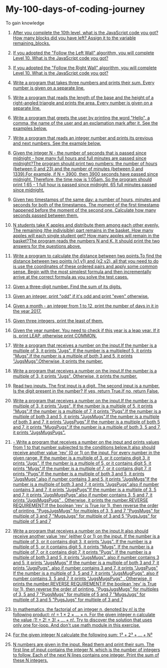 # My-100-days-of-coding-journey
To gain knowledge

1. [After you complete the 10th level, what is the JavaScript code you got? How many blocks did you have left? 
Assign it to the variable remaining_blocks.](Day001.md)

2. [If you adopted the "Follow the Left Wall" algorithm, you will complete Level 10. What is the JavaScript code you got?](Day002.md) 

3. [If you adopted the "Follow the Right Wall" algorithm, you will complete Level 10. What is the JavaScript code you got?](Day003.md) 

4. [Write a program that takes three numbers and prints their sum. Every number is given on a separate line.](Day004.md)

5. [Write a program that reads the length of the base and the height of a right-angled triangle and prints the area. Every number is given on a separate line.](Day005.md)

6. [Write a program that greets the user by printing the word "Hello", a comma, the name of the user and an exclamation mark after it. See the examples below.](Day006.md)

7. [Write a program that reads an integer number and prints its previous and next numbers. See the example below.](Day007.md)

8. [Given the integer N - the number of seconds that is passed since midnight - how many full hours and full minutes are passed since midnight?The program should print two numbers: the number of hours (between 0 and 23) and the number of minutes (between 0 and 1339).For example, if N = 3900, then 3900 seconds have passed since midnight. Therefore, the time now is 1:05am. So the program should print 1 65 - 1 full hour is passed since midnight, 65 full minutes passed since midnight.](Day008.md)

9. [Given two timestamps of the same day: a number of hours, minutes and seconds for both of the timestamps. The moment of the first timestamp happened before the moment of the second one. Calculate how many seconds passed between them.](Day009.md)

10. [N students take K apples and distribute them among each other evenly. The remaining (the indivisible) part remains in the basket. How many apples will each single student get? How many apples will remain in the basket?The program reads the numbers N and K. It should print the two answers for the questions above.](Day010.md)

11. [Write a program to calculate the distance between two points.To find the distance between two points (x1,y1) and (x2,y2), all that you need to do is use the coordinates of these ordered pairs and apply some common sense. Begin with the most simplest formula and then incrementally arrive at the correct formula as you solve the test cases.](Day011.md)

12. [Given a three-digit number. Find the sum of its digits.](Day012.md)

13. [Given an integer, print "odd" if it's odd and print "even" otherwise.](Day013.md)

14. [Given a month - an integer from 1 to 12, print the number of days in it in the year 2017.](Day014.md)

15. [Given three integers, print the least of them.](Day015.md)

16. [Given the year number. You need to check if this year is a leap year. If it is, print LEAP, otherwise print COMMON.](Day016.md)

17. [Write a program that receives a number on the input.If the number is a multiple of 3, it prints "Jugs". If the number is a multipleof 5, it prints "Mugs".If the number is a multiple of both 3 and 5, it prints "JugsMugs".Otherwise, it prints the number.](Day017.md)

18. [Write a program that receives a number on the input.If the number is a multiple of 3, it prints "Jugs". Otherwise, it prints the number.](Day018.md)

19. [Read two inputs. The first input is a digit. The second input is a number. Is the digit present in the number? If yes, return True.If no, return False.](Day019.md)

20. [Write a program that receives a number on the input.If the number is a multiple of 3, it prints "Jugs". If the number is a multiple of 5, it prints "Mugs".If the number is a multiple of 7, it prints "Pugs".If the number is a multiple of both 3 and 5, it prints "JugsMugs".If the number is a multiple of both 3 and 7, it prints "JugsPugs".If the number is a multiple of both 5 and 7, it prints "MugsPugs".If the number is a multiple of both 3, 5 and 7, it prints "JugsMugsPugs".](Day020.md)

21. [- Write a program that receives a number on the input and prints values from 1 to that number subjected to the conditions below.It also should receive another value 'rev' (0 or 1) on the input. For every number in the given range, If the number is a multiple of 3, or it contains digit 3, it prints "Jugs". If the number is a multiple of 5, or it contains digit 5, it prints "Mugs".If the number is a multiple of 7, or it contains digit 7, it prints "Pugs".If the number is a multiple of both 3 and 5, it prints "JugsMugs".also if number contains 3 and 5, it prints "JugsMugs"If the number is a multiple of both 3 and 7, it prints "JugsPugs".also if number contains 3 and 7, it prints "JugsPugs"If the number is a multiple of 3, 5 and 7, it prints "JugsMugsPugs".also if number contains 3, 5 and 7, it prints "JugsMugsPugs" . Otherwise, it prints the number.REVERSE REQUIREMENT:If the boolean 'rev' is True (or 1), then reverse the order of printing. "PugsJugsMugs" for multiples of 3, 5 and 7 "PugsMugs" for multiple of 3 and 7 "MugsJugs" for multiple of 3 and 5  "PugsJugs" for multiple of 5 and 7](Day021.md)

22. [Write a program that receives a number on the input.It also should receive another value 'rev'  (either 0 or 1) on the input.  If the number is a multiple of 3, or it contains digit 3, it prints "Jugs".  If the number is a multiple of 5, or it contains digit 5, it prints "Mugs". If the number is a multiple of 7, or it contains digit 7, it prints "Pugs". If the number is a multiple of both 3 and 5, it prints "JugsMugs". also if number contains 3 and 5, it prints "JugsMugs" If the number is a multiple of both 3 and 7, it prints "JugsPugs". also if number contains 3 and 7, it prints "JugsPugs" If the number is a multiple of 3, 5 and 7, it prints "JugsMugPugs". also if number contains 3, 5 and 7, it prints "JugsMugsPugs" . Otherwise, it prints the number.REVERSE REQUIREMENT:If the boolean 'rev' is True (or 1), then reverse the order of printing.  "PugsJugsMugs" for multiples of 3, 5 and 7 "PugsMugs" for multiple of 5 and 7  "MugsJugs" for multiple of 3 and 5  "PugsJugs" for multiple of 3 and 7](Day022.md)

23. [In mathematics, the factorial of an integer n, denoted by n! is the following product:
n! = 1 × 2 × … × n. For the given integer n calculate the value :1! + 2! + 3! + ... + n!. Try to discover the solution that uses only one for-loop. And don't use math module in this exercise.](Day023.md)

24. [For the given integer N calculate the following sum: 1³ + 2³ + ... + N³](Day024.md)

25. [N numbers are given in the input. Read them and print their sum. The first line of input contains the integer N, which is the number of integers to follow. Each of the next N lines contains one integer. Print the sum of these N integers.](Day025.md)
